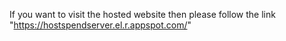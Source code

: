 If you want to visit the hosted website then please follow the link "https://hostspendserver.el.r.appspot.com/"
